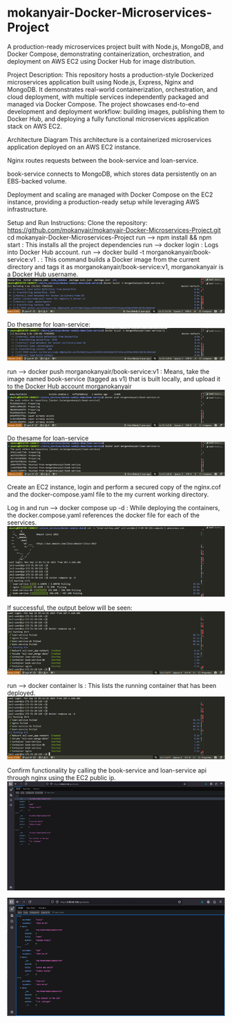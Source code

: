 # mokanyair-Docker-Microservices-Project
A production-ready microservices project built with Node.js, MongoDB, and Docker Compose, demonstrating containerization, orchestration, and deployment on AWS EC2 using Docker Hub for image distribution.

Project Description:
This repository hosts a production-style Dockerized microservices application built using Node.js, Express, Nginx and MongoDB.
It demonstrates real-world containerization, orchestration, and cloud deployment, with multiple services independently packaged and managed via Docker Compose.
The project showcases end-to-end development and deployment workflow: building images, publishing them to Docker Hub, and deploying a fully functional microservices application stack on AWS EC2.

Architecture Diagram
This architecture is a containerized microservices application deployed on an AWS EC2 instance.

Nginx routes requests between the book-service and loan-service.

book-service connects to MongoDB, which stores data persistently on an EBS-backed volume.

Deployment and scaling are managed with Docker Compose on the EC2 instance, providing a production-ready setup while leveraging AWS infrastructure.

Setup and Run Instructions:
Clone the repository:
https://github.com/mokanyair/mokanyair-Docker-Microservices-Project.git
cd mokanyair-Docker-Microservices-Project
run --> npm install && npm start : This installs all the project dependencies
run --> docker login : Logs into Docker Hub account.
run --> docker build -t morganokanyair/book-service:v1 . : This command builds a Docker image from the current directory and tags it as morganokanyair/book-service:v1, morganokanyair is a Docker Hub username.
![Book-Service Build](image.png)

Do thesame for loan-service:
![Loan-Service Build](image-1.png)

run --> docker push morganokanyair/book-service:v1 : Means, take the image named book-service (tagged as v1) that is built locally, and upload it to the Docker Hub account morganokanyair
![Book-Service Upload to DockerHub](image-2.png)

Do thesame for loan-service
![Laon-Service Upload to DockerHub](image-3.png)

Create an EC2 instance, login and perform a secured copy of the nginx.cof and the docker-compose.yaml file to the my current working directory.

Log in and run --> docker compose up -d : While deploying the containers, the docker.compose.yaml references the docker file for each of the seervices.
![Creates and Starts Container](image-4.png)

If successful, the output below will be seen:
![Command Completed Successfully](image-5.png)

run --> docker container ls : This lists the running container that has been deployed.
![Running Containers](image-6.png)

Confirm functionality by calling the book-service and loan-service api through nginx using the EC2 public ip.
![Output-Book-Service](image-8.png)

![Output-Loan-Service](image-9.png)

